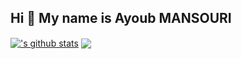 ## Hi 👋 My name is Ayoub MANSOURI

<!--
**ayoub-mansouri4/ayoub-mansouri4** is a ✨ _special_ ✨ repository because its `README.md` (this file) appears on your GitHub profile.

--!>




<a href="https://github.com/anuraghazra/github-readme-stats"><img align="center" src="https://github-readme-stats.vercel.app/api?username=ayoub-mansouri4&show_icons=true&include_all_commits=true&theme=gotham&hide_border=true" alt="'s github stats" /></a>  <a href="https://github.com/anuraghazra/github-readme-stats"><img align="center" src="https://github-readme-stats.vercel.app/api/top-langs/?username=ayoub-mansouri4&layout=compact&theme=gotham&hide_border=true" /></a>




